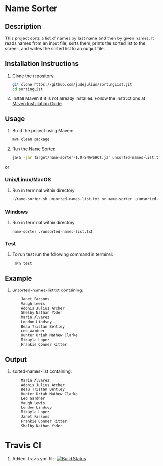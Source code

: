 # Name Sorter

## Description
This project sorts a list of names by last name and then by given names. It reads names from an input file, sorts them, prints the sorted list to the screen, and writes the sorted list to an output file.

## Installation Instructions
1. Clone the repository:
    ```bash
    git clone https://github.com/judejulius/sortingList.git
    cd sortingList
    ```

2. Install Maven if it is not already installed. Follow the instructions at [Maven Installation Guide](https://maven.apache.org/install.html).

## Usage
1. Build the project using Maven:
    ```bash
    mvn clean package
    ```

2. Run the Name Sorter:
    ```bash
    java -jar target/name-sorter-1.0-SNAPSHOT.jar unsorted-names-list.txt
    ```

or
### Unix/Linux/MacOS
1. Run in terminal within directory
   ```bash
   ./name-sorter.sh unsorted-names-list.txt or name-sorter ./unsorted-names-list.txt
### Windows
1. Run in terminal within directory
   ```bash
   name-sorter ./unsorted-names-list.txt
   ```
### Test

1. To run test run the following command in terminal:
    ```bash
     mvn test
    ```


## Example
1. unsorted-names-list.txt containing:
    ```bash
        Janet Parsons
        Vaugh Lewis
        Adonis Julius Archer
        Shelby Nathan Yoder
        Marin Alvarez
        London Lindsey
        Beau Tristan Bentley
        Leo Gardner
        Hunter Uriah Mathew Clarke
        Mikayla Lopez
        Frankie Conner Ritter
    ```
## Output
1. sorted-names-list containing:
    ```bash
        Marin Alvarez
        Adonis Julius Archer
        Beau Tristan Bentley
        Hunter Uriah Mathew Clarke
        Leo Gardner
        Vaugh Lewis
        London Lindsey
        Mikayla Lopez
        Janet Parsons
        Frankie Conner Ritter
        Shelby Nathan Yoder
     ```
# Travis Cl
1. Added .travis.yml file:
    [![Build Status](https://app.travis-ci.com/judejulius/sortingList.svg?branch=master)](https://app.travis-ci.com/judejulius/sortingList)


